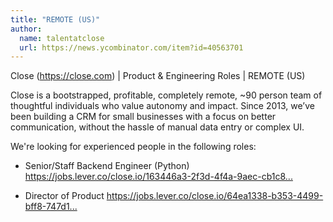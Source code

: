 ```yaml
---
title: "REMOTE (US)"
author:
  name: talentatclose
  url: https://news.ycombinator.com/item?id=40563701
---
```

Close (<a href="https:&#x2F;&#x2F;close.com" rel="nofollow">https:&#x2F;&#x2F;close.com</a>) | Product &amp; Engineering Roles | REMOTE (US)

Close is a bootstrapped, profitable, completely remote, ~90 person team of thoughtful individuals who value autonomy and impact. Since 2013, we’ve been building a CRM for small businesses with a focus on better communication, without the hassle of manual data entry or complex UI.

We&#x27;re looking for experienced people in the following roles:

- Senior&#x2F;Staff Backend Engineer (Python)
<a href="https:&#x2F;&#x2F;jobs.lever.co&#x2F;close.io&#x2F;163446a3-2f3d-4f4a-9aec-cb1c87c179e9?lever-origin=applied&amp;lever-source%5B%5D=HackerNews" rel="nofollow">https:&#x2F;&#x2F;jobs.lever.co&#x2F;close.io&#x2F;163446a3-2f3d-4f4a-9aec-cb1c8...</a>

- Director of Product
<a href="https:&#x2F;&#x2F;jobs.lever.co&#x2F;close.io&#x2F;64ea1338-b353-4499-bff8-747d1b72b3b2?lever-origin=applied&amp;lever-source%5B%5D=HackerNews" rel="nofollow">https:&#x2F;&#x2F;jobs.lever.co&#x2F;close.io&#x2F;64ea1338-b353-4499-bff8-747d1...</a>
